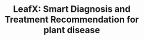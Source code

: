 <div align="center">
    <h1>LeafX: Smart Diagnosis and Treatment Recommendation for plant disease </h1>
</div>
